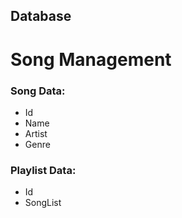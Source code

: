 ## Database

# Song Management

### Song Data:

- Id
- Name
- Artist
- Genre

### Playlist Data:

- Id
- SongList